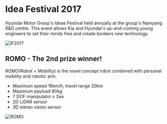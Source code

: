 # Idea Festival 2017
Hyundai Motor Group's Ideas Festival held annually at the group's Namyang R&D centre. This event allows Kia and Hyundai's up-and-coming young engineers to set their minds free and create bonkers new technology.
  
![IF2017](https://user-images.githubusercontent.com/23667624/31980048-ed71f65a-b984-11e7-95e7-37231fe89bed.JPG)
  
## ROMO - The 2nd prize winner!
ROMO(Robot + Mobility) is the novel concept robot combined with personal mobility and robotic arm.  
- Maximum speed 16km/h, travel range 20km
- Maximum payload 80kg
- 7 DOF manipulator x 2ea
- 2D LiDAR sensor 
- 3D stereo vision sensor  
  
![ROMO](https://user-images.githubusercontent.com/23667624/31980051-f218f712-b984-11e7-82b7-38caaf783213.jpg)
